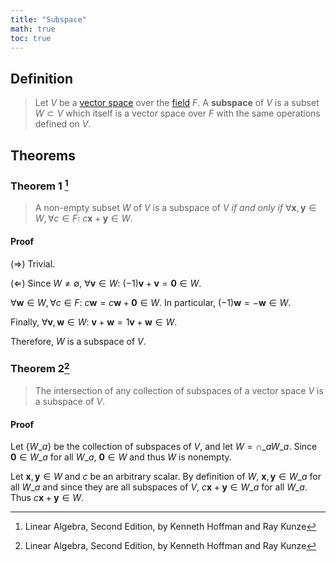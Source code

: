 ```yaml
---
title: "Subspace"
math: true
toc: true
---
```


## Definition
> Let $V$ be a [vector space](notes/Vector%20space.md.md) over the [field](notes/Field.md.md) $F$. A **subspace** of $V$ is a subset $W \subset V$ which itself is a vector space over $F$ with the same operations defined on $V$.

## Theorems
### Theorem 1 [^1]
> A non-empty subset $W$ of $V$ is a subspace of $V$ _if and only if_ $\forall \mathbf{x}, \mathbf{y} \in W, \forall c \in F:$ $c\mathbf{x} + \mathbf{y} \in W$.

#### Proof
$(\Rightarrow)$ Trivial.

$(\Leftarrow)$ Since $W \neq \emptyset$, $\forall \mathbf{v} \in W:$ $(-1)\mathbf{v} + \mathbf{v} = \mathbf{0} \in W$.

$\forall \mathbf{w} \in W, \forall c \in F:$ $c\mathbf{w} = c\mathbf{w} + \mathbf{0} \in W$. In particular, $(-1)\mathbf{w} = -\mathbf{w} \in W$.

Finally, $\forall \mathbf{v}, \mathbf{w} \in W:$ $\mathbf{v} + \mathbf{w} = 1\mathbf{v} + \mathbf{w} \in W$.

Therefore, $W$ is a subspace of $V$.
$$\tag*{$||$}$$
### Theorem 2[^1]
> The intersection of any collection of subspaces of a vector space $V$ is a subspace of $V$.

#### Proof
Let $\lbrace W\_a \rbrace$ be the collection of subspaces of $V$, and let $W = \cap\_{a}W\_a$. Since $\mathbf{0} \in W\_a$ for all $W\_a$, $\mathbf{0} \in W$ and thus $W$ is nonempty.

Let $\mathbf{x}, \mathbf{y} \in W$ and $c$ be an arbitrary scalar. By definition of $W$, $\mathbf{x},\mathbf{y} \in W\_a$ for all $W\_a$ and since they are all subspaces of $V$, $c\mathbf{x} + \mathbf{y} \in W\_a$ for all $W\_a$. Thus $c\mathbf{x} + \mathbf{y} \in W$. 
$$\tag*{$||$}$$ 

[^1]: Linear Algebra, Second Edition, by Kenneth Hoffman and Ray Kunze